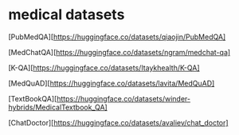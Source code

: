 # medical datasets

[PubMedQA][https://huggingface.co/datasets/qiaojin/PubMedQA]

[MedChatQA][https://huggingface.co/datasets/ngram/medchat-qa]

[K-QA][https://huggingface.co/datasets/Itaykhealth/K-QA]

[MedQuAD][https://huggingface.co/datasets/lavita/MedQuAD]

[TextBookQA][https://huggingface.co/datasets/winder-hybrids/MedicalTextbook_QA]

[ChatDoctor][https://huggingface.co/datasets/avaliev/chat_doctor]
